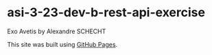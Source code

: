 # asi-3-23-dev-b-rest-api-exercise
Exo Avetis by Alexandre SCHECHT

This site was built using [GitHub Pages](https://github.com/AlexandreScht/avetis-exo).

